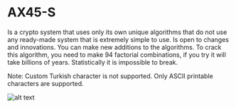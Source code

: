 # AX45-S
Is a crypto system that uses only its own unique algorithms that do not use any ready-made system that is extremely simple to use. Is open to changes and innovations. You can make new additions to the algorithms. To crack this algorithm, you need to make 94 factorial combinations, if you try it will take billions of years. Statistically it is impossible to break.

Note: Custom Turkish character is not supported. Only ASCII printable characters are supported.

![alt text](https://i.ibb.co/gPm5v9F/397-3973028-images-ascii-table-ascii-table-printable-hd-png.png)
